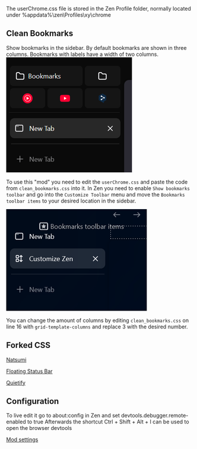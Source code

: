 The userChrome.css file is stored in the Zen Profile folder, normally located under %appdata%\zen\Profiles\xy\chrome

## Clean Bookmarks
Show bookmarks in the sidebar. By default bookmarks are shown in three columns. Bookmarks with labels have a width of two columns.<br>
![Clean Bookmarks](assets/clean-bookmarks.png)

To use this "mod" you need to edit the `userChrome.css` and paste the code from `clean_bookmarks.css` into it. In Zen you need to enable `Show bookmarks toolbar` and go into the `Customize Toolbar` menu and move the `Bookmarks toolbar items` to your desired location in the sidebar.

![Move Bookmarks toolbar items](assets/clean-bookmarks-customize.png)

You can change the amount of columns by editing `clean_bookmarks.css` on line 16 with `grid-template-columns` and replace 3 with the desired number.

## Forked CSS
[Natsumi](https://github.com/greeeen-dev/natsumi-browser/tree/main)

[Floating Status Bar](https://github.com/AmirhBeigi/zen-floating-statusbar)

[Quietify](https://github.com/wysh3/Zen-Mods/tree/main/Quietify)

## Configuration
To live edit it go to about:config in Zen and set devtools.debugger.remote-enabled to true
Afterwards the shortcut Ctrl + Shift + Alt + I can be used to open the browser devtools

[Mod settings](https://docs.zen-browser.app/themes-store/themes-marketplace-preferences)